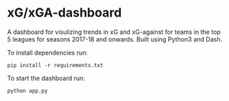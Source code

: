 # xG/xGA-dashboard

A dashboard for visulizing trends in xG and xG-against for teams in the top 5 leagues for seasons 2017-18 and onwards. Built using Python3 and Dash.

To install dependencies run:
``` 
pip install -r requirements.txt
```

To start the dashboard run:

```
python app.py
```
